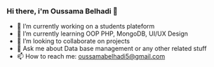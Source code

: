 ### Hi there, i'm Oussama Belhadi 👋



- 🔭 I’m currently working on a students plateform
- 🌱 I’m currently learning OOP PHP, MongoDB, UI/UX Design
- 👯 I’m looking to collaborate on projects
- 💬 Ask me about Data base management or any other related stuff
- 📫 How to reach me: oussamabelhadi5@gmail.com



<!--
Here are some ideas to get you started:

- 😄 Pronouns: ...

- ⚡ Fun fact: ...

- 🤔 I’m looking for help with ...

-->
